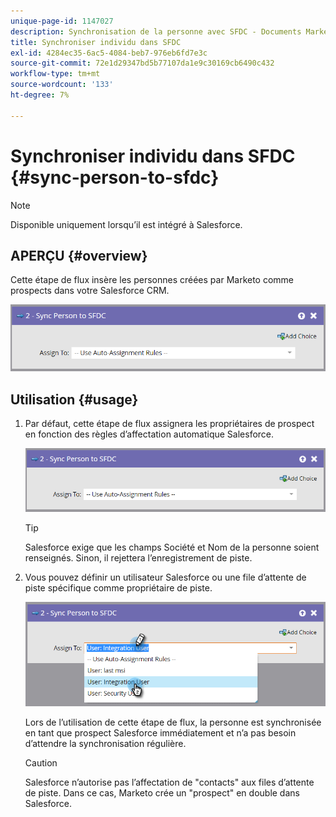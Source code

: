 ```yaml
---
unique-page-id: 1147027
description: Synchronisation de la personne avec SFDC - Documents Marketo - Documentation du produit
title: Synchroniser individu dans SFDC
exl-id: 4284ec35-6ac5-4084-beb7-976eb6fd7e3c
source-git-commit: 72e1d29347bd5b77107da1e9c30169cb6490c432
workflow-type: tm+mt
source-wordcount: '133'
ht-degree: 7%

---
```


# Synchroniser individu dans SFDC {#sync-person-to-sfdc}

>[!NOTE]
>
>Disponible uniquement lorsqu’il est intégré à Salesforce.

## APERÇU {#overview}

Cette étape de flux insère les personnes créées par Marketo comme prospects dans votre Salesforce CRM.

![](assets/sync-person-to-sfdc.png)

## Utilisation {#usage}

1. Par défaut, cette étape de flux assignera les propriétaires de prospect en fonction des règles d’affectation automatique Salesforce.

   ![](assets/sync-person-to-sfdc.png)

   >[!TIP]
   >
   >Salesforce exige que les champs Société et Nom de la personne soient renseignés. Sinon, il rejettera l’enregistrement de piste.

1. Vous pouvez définir un utilisateur Salesforce ou une file d’attente de piste spécifique comme propriétaire de piste.

   ![](assets/sync-person-to-sfdc-2.png)

   Lors de l’utilisation de cette étape de flux, la personne est synchronisée en tant que prospect Salesforce immédiatement et n’a pas besoin d’attendre la synchronisation régulière.

   >[!CAUTION]
   >
   >Salesforce n’autorise pas l’affectation de &quot;contacts&quot; aux files d’attente de piste. Dans ce cas, Marketo crée un &quot;prospect&quot; en double dans Salesforce.
